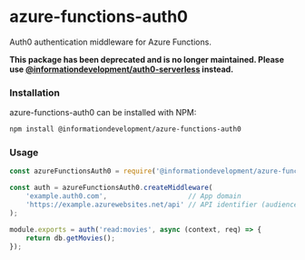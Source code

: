 # azure-functions-auth0
Auth0 authentication middleware for Azure Functions.

**This package has been deprecated and is no longer maintained. Please use [@informationdevelopment/auth0-serverless](https://github.com/informationdevelopment/auth0-serverless) instead.**

### Installation
azure-functions-auth0 can be installed with NPM:

```bash
npm install @informationdevelopment/azure-functions-auth0
```

### Usage
```javascript
const azureFunctionsAuth0 = require('@informationdevelopment/azure-functions-auth0');

const auth = azureFunctionsAuth0.createMiddleware(
    'example.auth0.com',                    // App domain
    'https://example.azurewebsites.net/api' // API identifier (audience)
);

module.exports = auth('read:movies', async (context, req) => {
    return db.getMovies();
});
```
